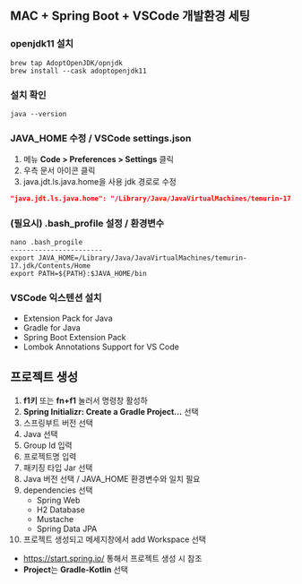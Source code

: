## MAC + Spring Boot + VSCode 개발환경 세팅
### openjdk11 설치
```
brew tap AdoptOpenJDK/opnjdk
brew install --cask adoptopenjdk11
```

### 설치 확인
```
java --version
```

### JAVA_HOME 수정 / VSCode settings.json
1. 메뉴 **Code > Preferences > Settings** 클릭
2. 우측 문서 아이콘 클릭
3. java.jdt.ls.java.home을 사용 jdk 경로로 수정
```json
"java.jdt.ls.java.home": "/Library/Java/JavaVirtualMachines/temurin-17.jdk/Contents/Home",
```

### (필요시) .bash_profile 설정 / 환경변수
```
nano .bash_progile
-----------------------
export JAVA_HOME=/Library/Java/JavaVirtualMachines/temurin-17.jdk/Contents/Home
export PATH=${PATH}:$JAVA_HOME/bin
```

### VSCode 익스텐션 설치
- Extension Pack for Java
- Gradle for Java
- Spring Boot Extension Pack
- Lombok Annotations Support for VS Code

## 프로젝트 생성
1. **f1키** 또는 **fn+f1** 눌러서 명령창 활성하
2. **Spring Initializr: Create a Gradle Project...** 선택
3. 스프링부트 버전 선택
4. Java 선택
5. Group Id 입력
6. 프로젝트명 입력
7. 패키징 타입 Jar 선택
8. Java 버전 선택 / JAVA_HOME 환경변수와 일치 필요
9. dependencies 선택
    - Spring Web
    - H2 Database
    - Mustache
    - Spring Data JPA
10. 프로젝트 생성되고 메세지창에서 add Workspace 선택

- https://start.spring.io/ 통해서 프로젝트 생성 시 참조
 - **Project**는 **Gradle-Kotlin** 선택

